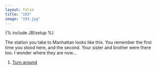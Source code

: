 ```yaml
---
layout: folio
title: "193"
image: "193.jpg"
---
```

{% include JB/setup %}

<div class="copy">
	<p>The station you take to Manhattan looks like this. You remember the first time you stood here, and the second. Your sister and brother were there too. I wonder where they are now...</p>
</div>

<div class="choice">
	<ol>
		<li><a href="191f.html">
			Turn around
</a></li>
	</ol>
</div>